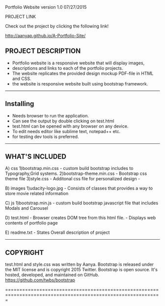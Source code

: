 Portfolio Website version 1.0 07/27/2015

PROJECT LINK

Check out the project by clicking the following link!

http://aanyap.github.io/A-Portfolio-Site/

PROJECT DESCRIPTION
--------------------

- Portfolio website is a responsive website that will display images, 
- descriptions and links to each of the portfolio projects.
- The website replicates the provided design mockup PDF-file in HTML and CSS.
- the website is responsive website built using bootstrap framework.

--------------------
Installing
--------------------

- Needs browser to run the application.
- Can see the output by double clicking on test.html
- test.html can be opened with any browser on any device.
- To edit needs editor like sublime text, notepad++ etc.
- for testing dev tools is preferred.

----------------------
WHAT'S INCLUDED
----------------------

A) css
	1)bootstrap.min.css
		- custom build bootstrap includes to Typography,Grid systems.
	2)bootstrap-theme.min.css
		- Bootstrap css theme file
	3)style.css
		- Additonal css file for personalized design
		- 

B) images
	1)udacity-logo.jpg
		- Consists of classes that provides a way to store movie related information

C) js
	1)bootstrap.min.js
		- custom build bootstrap javascript file that includes Modals and Carousel

D) test.html
	- Browser creates DOM tree from this html file.
	- Displays web contents of portfolio page

E) readme.txt
	- States Overall description of project

--------------------------
COPYRIGHT
--------------------------
test.html and style.css was written by Aanya.
Bootstrap is released under the MIT license and is copyright 2015 Twitter.
Bootstrap is open source. It's hosted, developed, and maintained on GitHub.
https://github.com/twbs/bootstrap

=============================================================================================================
